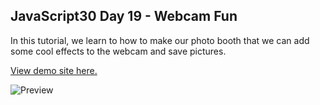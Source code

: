 ## JavaScript30 Day 19 - Webcam Fun

In this tutorial, we learn to how to make our photo booth that we can add some cool effects to the webcam and save pictures.

[View demo site here.](https://webdevtuts.github.io/javascript30_19/)

![Preview](screenshot.jpg)

